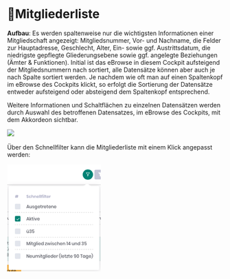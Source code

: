 ﻿---
order: 1000
---
# 📔Mitgliederliste

**Aufbau**: Es werden spaltenweise nur die wichtigsten Informationen einer Mitgliedschaft angezeigt: Mitgliedsnummer, Vor- und Nachname, die Felder zur Hauptadresse, Geschlecht, Alter, Ein- sowie ggf. Austrittsdatum, die niedrigste gepflegte Gliederungsebene sowie ggf. angelegte Beziehungen (Ämter & Funktionen). Initial ist das eBrowse in diesem Cockpit aufsteigend der Mitgliedsnummern nach sortiert, alle Datensätze können aber auch je nach Spalte sortiert werden. Je nachdem wie oft man auf einen Spaltenkopf im eBrowse des Cockpits klickt, so erfolgt die Sortierung der Datensätze entweder aufsteigend oder absteigend dem Spaltenkopf entsprechend.

Weitere Informationen und Schaltflächen zu einzelnen Datensätzen werden durch Auswahl des betroffenen Datensatzes, im eBrowse des Cockpits, mit dem Akkordeon sichtbar.

![](/static/graphicsmvs/1-4-1-mitgliederliste.jpeg)

Über den Schnellfilter kann die Mitgliederliste mit einem Klick angepasst werden:

![](/static/graphicsmvs/1-4-1-schnellfilter.jpeg)
